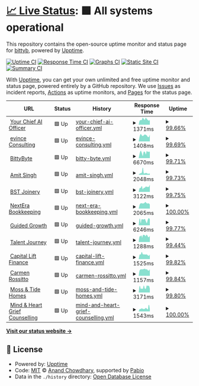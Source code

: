 # [📈 Live Status](https://demo.upptime.js.org): <!--live status--> **🟩 All systems operational**

This repository contains the open-source uptime monitor and status page for [bittyb](https://demo.upptime.js.org), powered by [Upptime](https://github.com/upptime/upptime).

[![Uptime CI](https://github.com/bittybyte-au/site-monitoring/workflows/Uptime%20CI/badge.svg)](https://github.com/bittybyte-au/site-monitoring/actions?query=workflow%3A%22Uptime+CI%22)
[![Response Time CI](https://github.com/bittybyte-au/site-monitoring/workflows/Response%20Time%20CI/badge.svg)](https://github.com/bittybyte-au/site-monitoring/actions?query=workflow%3A%22Response+Time+CI%22)
[![Graphs CI](https://github.com/bittybyte-au/site-monitoring/workflows/Graphs%20CI/badge.svg)](https://github.com/bittybyte-au/site-monitoring/actions?query=workflow%3A%22Graphs+CI%22)
[![Static Site CI](https://github.com/bittybyte-au/site-monitoring/workflows/Static%20Site%20CI/badge.svg)](https://github.com/bittybyte-au/site-monitoring/actions?query=workflow%3A%22Static+Site+CI%22)
[![Summary CI](https://github.com/bittybyte-au/site-monitoring/workflows/Summary%20CI/badge.svg)](https://github.com/bittybyte-au/site-monitoring/actions?query=workflow%3A%22Summary+CI%22)

With [Upptime](https://upptime.js.org), you can get your own unlimited and free uptime monitor and status page, powered entirely by a GitHub repository. We use [Issues](https://github.com/bittybyte-au/site-monitoring/issues) as incident reports, [Actions](https://github.com/bittybyte-au/site-monitoring/actions) as uptime monitors, and [Pages](https://demo.upptime.js.org) for the status page.

<!--start: status pages-->
<!-- This summary is generated by Upptime (https://github.com/upptime/upptime) -->
<!-- Do not edit this manually, your changes will be overwritten -->
<!-- prettier-ignore -->
| URL | Status | History | Response Time | Uptime |
| --- | ------ | ------- | ------------- | ------ |
| <img alt="" src="https://icons.duckduckgo.com/ip3/yourchiefaiofficer.ai.ico" height="13"> [Your Chief AI Officer](https://yourchiefaiofficer.ai) | 🟩 Up | [your-chief-ai-officer.yml](https://github.com/bittybyte-au/site-monitoring/commits/HEAD/history/your-chief-ai-officer.yml) | <details><summary><img alt="Response time graph" src="./graphs/your-chief-ai-officer/response-time-week.png" height="20"> 1371ms</summary><br><a href="https://bittybyte-au.github.io/site-monitoring/history/your-chief-ai-officer"><img alt="Response time 1909" src="https://img.shields.io/endpoint?url=https%3A%2F%2Fraw.githubusercontent.com%2Fbittybyte-au%2Fsite-monitoring%2FHEAD%2Fapi%2Fyour-chief-ai-officer%2Fresponse-time.json"></a><br><a href="https://bittybyte-au.github.io/site-monitoring/history/your-chief-ai-officer"><img alt="24-hour response time 1161" src="https://img.shields.io/endpoint?url=https%3A%2F%2Fraw.githubusercontent.com%2Fbittybyte-au%2Fsite-monitoring%2FHEAD%2Fapi%2Fyour-chief-ai-officer%2Fresponse-time-day.json"></a><br><a href="https://bittybyte-au.github.io/site-monitoring/history/your-chief-ai-officer"><img alt="7-day response time 1371" src="https://img.shields.io/endpoint?url=https%3A%2F%2Fraw.githubusercontent.com%2Fbittybyte-au%2Fsite-monitoring%2FHEAD%2Fapi%2Fyour-chief-ai-officer%2Fresponse-time-week.json"></a><br><a href="https://bittybyte-au.github.io/site-monitoring/history/your-chief-ai-officer"><img alt="30-day response time 1909" src="https://img.shields.io/endpoint?url=https%3A%2F%2Fraw.githubusercontent.com%2Fbittybyte-au%2Fsite-monitoring%2FHEAD%2Fapi%2Fyour-chief-ai-officer%2Fresponse-time-month.json"></a><br><a href="https://bittybyte-au.github.io/site-monitoring/history/your-chief-ai-officer"><img alt="1-year response time 1909" src="https://img.shields.io/endpoint?url=https%3A%2F%2Fraw.githubusercontent.com%2Fbittybyte-au%2Fsite-monitoring%2FHEAD%2Fapi%2Fyour-chief-ai-officer%2Fresponse-time-year.json"></a></details> | <details><summary><a href="https://bittybyte-au.github.io/site-monitoring/history/your-chief-ai-officer">99.66%</a></summary><a href="https://bittybyte-au.github.io/site-monitoring/history/your-chief-ai-officer"><img alt="All-time uptime 99.83%" src="https://img.shields.io/endpoint?url=https%3A%2F%2Fraw.githubusercontent.com%2Fbittybyte-au%2Fsite-monitoring%2FHEAD%2Fapi%2Fyour-chief-ai-officer%2Fuptime.json"></a><br><a href="https://bittybyte-au.github.io/site-monitoring/history/your-chief-ai-officer"><img alt="24-hour uptime 97.63%" src="https://img.shields.io/endpoint?url=https%3A%2F%2Fraw.githubusercontent.com%2Fbittybyte-au%2Fsite-monitoring%2FHEAD%2Fapi%2Fyour-chief-ai-officer%2Fuptime-day.json"></a><br><a href="https://bittybyte-au.github.io/site-monitoring/history/your-chief-ai-officer"><img alt="7-day uptime 99.66%" src="https://img.shields.io/endpoint?url=https%3A%2F%2Fraw.githubusercontent.com%2Fbittybyte-au%2Fsite-monitoring%2FHEAD%2Fapi%2Fyour-chief-ai-officer%2Fuptime-week.json"></a><br><a href="https://bittybyte-au.github.io/site-monitoring/history/your-chief-ai-officer"><img alt="30-day uptime 99.83%" src="https://img.shields.io/endpoint?url=https%3A%2F%2Fraw.githubusercontent.com%2Fbittybyte-au%2Fsite-monitoring%2FHEAD%2Fapi%2Fyour-chief-ai-officer%2Fuptime-month.json"></a><br><a href="https://bittybyte-au.github.io/site-monitoring/history/your-chief-ai-officer"><img alt="1-year uptime 99.83%" src="https://img.shields.io/endpoint?url=https%3A%2F%2Fraw.githubusercontent.com%2Fbittybyte-au%2Fsite-monitoring%2FHEAD%2Fapi%2Fyour-chief-ai-officer%2Fuptime-year.json"></a></details>
| <img alt="" src="https://icons.duckduckgo.com/ip3/evince.com.au.ico" height="13"> [evince Consulting](https://evince.com.au) | 🟩 Up | [evince-consulting.yml](https://github.com/bittybyte-au/site-monitoring/commits/HEAD/history/evince-consulting.yml) | <details><summary><img alt="Response time graph" src="./graphs/evince-consulting/response-time-week.png" height="20"> 1408ms</summary><br><a href="https://bittybyte-au.github.io/site-monitoring/history/evince-consulting"><img alt="Response time 1408" src="https://img.shields.io/endpoint?url=https%3A%2F%2Fraw.githubusercontent.com%2Fbittybyte-au%2Fsite-monitoring%2FHEAD%2Fapi%2Fevince-consulting%2Fresponse-time.json"></a><br><a href="https://bittybyte-au.github.io/site-monitoring/history/evince-consulting"><img alt="24-hour response time 1322" src="https://img.shields.io/endpoint?url=https%3A%2F%2Fraw.githubusercontent.com%2Fbittybyte-au%2Fsite-monitoring%2FHEAD%2Fapi%2Fevince-consulting%2Fresponse-time-day.json"></a><br><a href="https://bittybyte-au.github.io/site-monitoring/history/evince-consulting"><img alt="7-day response time 1408" src="https://img.shields.io/endpoint?url=https%3A%2F%2Fraw.githubusercontent.com%2Fbittybyte-au%2Fsite-monitoring%2FHEAD%2Fapi%2Fevince-consulting%2Fresponse-time-week.json"></a><br><a href="https://bittybyte-au.github.io/site-monitoring/history/evince-consulting"><img alt="30-day response time 1408" src="https://img.shields.io/endpoint?url=https%3A%2F%2Fraw.githubusercontent.com%2Fbittybyte-au%2Fsite-monitoring%2FHEAD%2Fapi%2Fevince-consulting%2Fresponse-time-month.json"></a><br><a href="https://bittybyte-au.github.io/site-monitoring/history/evince-consulting"><img alt="1-year response time 1408" src="https://img.shields.io/endpoint?url=https%3A%2F%2Fraw.githubusercontent.com%2Fbittybyte-au%2Fsite-monitoring%2FHEAD%2Fapi%2Fevince-consulting%2Fresponse-time-year.json"></a></details> | <details><summary><a href="https://bittybyte-au.github.io/site-monitoring/history/evince-consulting">99.69%</a></summary><a href="https://bittybyte-au.github.io/site-monitoring/history/evince-consulting"><img alt="All-time uptime 99.84%" src="https://img.shields.io/endpoint?url=https%3A%2F%2Fraw.githubusercontent.com%2Fbittybyte-au%2Fsite-monitoring%2FHEAD%2Fapi%2Fevince-consulting%2Fuptime.json"></a><br><a href="https://bittybyte-au.github.io/site-monitoring/history/evince-consulting"><img alt="24-hour uptime 97.80%" src="https://img.shields.io/endpoint?url=https%3A%2F%2Fraw.githubusercontent.com%2Fbittybyte-au%2Fsite-monitoring%2FHEAD%2Fapi%2Fevince-consulting%2Fuptime-day.json"></a><br><a href="https://bittybyte-au.github.io/site-monitoring/history/evince-consulting"><img alt="7-day uptime 99.69%" src="https://img.shields.io/endpoint?url=https%3A%2F%2Fraw.githubusercontent.com%2Fbittybyte-au%2Fsite-monitoring%2FHEAD%2Fapi%2Fevince-consulting%2Fuptime-week.json"></a><br><a href="https://bittybyte-au.github.io/site-monitoring/history/evince-consulting"><img alt="30-day uptime 99.84%" src="https://img.shields.io/endpoint?url=https%3A%2F%2Fraw.githubusercontent.com%2Fbittybyte-au%2Fsite-monitoring%2FHEAD%2Fapi%2Fevince-consulting%2Fuptime-month.json"></a><br><a href="https://bittybyte-au.github.io/site-monitoring/history/evince-consulting"><img alt="1-year uptime 99.84%" src="https://img.shields.io/endpoint?url=https%3A%2F%2Fraw.githubusercontent.com%2Fbittybyte-au%2Fsite-monitoring%2FHEAD%2Fapi%2Fevince-consulting%2Fuptime-year.json"></a></details>
| <img alt="" src="https://icons.duckduckgo.com/ip3/bittybyte.com.au.ico" height="13"> [BittyByte](https://bittybyte.com.au) | 🟩 Up | [bitty-byte.yml](https://github.com/bittybyte-au/site-monitoring/commits/HEAD/history/bitty-byte.yml) | <details><summary><img alt="Response time graph" src="./graphs/bitty-byte/response-time-week.png" height="20"> 6670ms</summary><br><a href="https://bittybyte-au.github.io/site-monitoring/history/bitty-byte"><img alt="Response time 6469" src="https://img.shields.io/endpoint?url=https%3A%2F%2Fraw.githubusercontent.com%2Fbittybyte-au%2Fsite-monitoring%2FHEAD%2Fapi%2Fbitty-byte%2Fresponse-time.json"></a><br><a href="https://bittybyte-au.github.io/site-monitoring/history/bitty-byte"><img alt="24-hour response time 7560" src="https://img.shields.io/endpoint?url=https%3A%2F%2Fraw.githubusercontent.com%2Fbittybyte-au%2Fsite-monitoring%2FHEAD%2Fapi%2Fbitty-byte%2Fresponse-time-day.json"></a><br><a href="https://bittybyte-au.github.io/site-monitoring/history/bitty-byte"><img alt="7-day response time 6670" src="https://img.shields.io/endpoint?url=https%3A%2F%2Fraw.githubusercontent.com%2Fbittybyte-au%2Fsite-monitoring%2FHEAD%2Fapi%2Fbitty-byte%2Fresponse-time-week.json"></a><br><a href="https://bittybyte-au.github.io/site-monitoring/history/bitty-byte"><img alt="30-day response time 6469" src="https://img.shields.io/endpoint?url=https%3A%2F%2Fraw.githubusercontent.com%2Fbittybyte-au%2Fsite-monitoring%2FHEAD%2Fapi%2Fbitty-byte%2Fresponse-time-month.json"></a><br><a href="https://bittybyte-au.github.io/site-monitoring/history/bitty-byte"><img alt="1-year response time 6469" src="https://img.shields.io/endpoint?url=https%3A%2F%2Fraw.githubusercontent.com%2Fbittybyte-au%2Fsite-monitoring%2FHEAD%2Fapi%2Fbitty-byte%2Fresponse-time-year.json"></a></details> | <details><summary><a href="https://bittybyte-au.github.io/site-monitoring/history/bitty-byte">99.71%</a></summary><a href="https://bittybyte-au.github.io/site-monitoring/history/bitty-byte"><img alt="All-time uptime 99.74%" src="https://img.shields.io/endpoint?url=https%3A%2F%2Fraw.githubusercontent.com%2Fbittybyte-au%2Fsite-monitoring%2FHEAD%2Fapi%2Fbitty-byte%2Fuptime.json"></a><br><a href="https://bittybyte-au.github.io/site-monitoring/history/bitty-byte"><img alt="24-hour uptime 97.94%" src="https://img.shields.io/endpoint?url=https%3A%2F%2Fraw.githubusercontent.com%2Fbittybyte-au%2Fsite-monitoring%2FHEAD%2Fapi%2Fbitty-byte%2Fuptime-day.json"></a><br><a href="https://bittybyte-au.github.io/site-monitoring/history/bitty-byte"><img alt="7-day uptime 99.71%" src="https://img.shields.io/endpoint?url=https%3A%2F%2Fraw.githubusercontent.com%2Fbittybyte-au%2Fsite-monitoring%2FHEAD%2Fapi%2Fbitty-byte%2Fuptime-week.json"></a><br><a href="https://bittybyte-au.github.io/site-monitoring/history/bitty-byte"><img alt="30-day uptime 99.74%" src="https://img.shields.io/endpoint?url=https%3A%2F%2Fraw.githubusercontent.com%2Fbittybyte-au%2Fsite-monitoring%2FHEAD%2Fapi%2Fbitty-byte%2Fuptime-month.json"></a><br><a href="https://bittybyte-au.github.io/site-monitoring/history/bitty-byte"><img alt="1-year uptime 99.74%" src="https://img.shields.io/endpoint?url=https%3A%2F%2Fraw.githubusercontent.com%2Fbittybyte-au%2Fsite-monitoring%2FHEAD%2Fapi%2Fbitty-byte%2Fuptime-year.json"></a></details>
| <img alt="" src="https://icons.duckduckgo.com/ip3/amits.com.au.ico" height="13"> [Amit Singh](https://amits.com.au) | 🟩 Up | [amit-singh.yml](https://github.com/bittybyte-au/site-monitoring/commits/HEAD/history/amit-singh.yml) | <details><summary><img alt="Response time graph" src="./graphs/amit-singh/response-time-week.png" height="20"> 2048ms</summary><br><a href="https://bittybyte-au.github.io/site-monitoring/history/amit-singh"><img alt="Response time 1845" src="https://img.shields.io/endpoint?url=https%3A%2F%2Fraw.githubusercontent.com%2Fbittybyte-au%2Fsite-monitoring%2FHEAD%2Fapi%2Famit-singh%2Fresponse-time.json"></a><br><a href="https://bittybyte-au.github.io/site-monitoring/history/amit-singh"><img alt="24-hour response time 1281" src="https://img.shields.io/endpoint?url=https%3A%2F%2Fraw.githubusercontent.com%2Fbittybyte-au%2Fsite-monitoring%2FHEAD%2Fapi%2Famit-singh%2Fresponse-time-day.json"></a><br><a href="https://bittybyte-au.github.io/site-monitoring/history/amit-singh"><img alt="7-day response time 2048" src="https://img.shields.io/endpoint?url=https%3A%2F%2Fraw.githubusercontent.com%2Fbittybyte-au%2Fsite-monitoring%2FHEAD%2Fapi%2Famit-singh%2Fresponse-time-week.json"></a><br><a href="https://bittybyte-au.github.io/site-monitoring/history/amit-singh"><img alt="30-day response time 1845" src="https://img.shields.io/endpoint?url=https%3A%2F%2Fraw.githubusercontent.com%2Fbittybyte-au%2Fsite-monitoring%2FHEAD%2Fapi%2Famit-singh%2Fresponse-time-month.json"></a><br><a href="https://bittybyte-au.github.io/site-monitoring/history/amit-singh"><img alt="1-year response time 1845" src="https://img.shields.io/endpoint?url=https%3A%2F%2Fraw.githubusercontent.com%2Fbittybyte-au%2Fsite-monitoring%2FHEAD%2Fapi%2Famit-singh%2Fresponse-time-year.json"></a></details> | <details><summary><a href="https://bittybyte-au.github.io/site-monitoring/history/amit-singh">99.73%</a></summary><a href="https://bittybyte-au.github.io/site-monitoring/history/amit-singh"><img alt="All-time uptime 99.86%" src="https://img.shields.io/endpoint?url=https%3A%2F%2Fraw.githubusercontent.com%2Fbittybyte-au%2Fsite-monitoring%2FHEAD%2Fapi%2Famit-singh%2Fuptime.json"></a><br><a href="https://bittybyte-au.github.io/site-monitoring/history/amit-singh"><img alt="24-hour uptime 98.09%" src="https://img.shields.io/endpoint?url=https%3A%2F%2Fraw.githubusercontent.com%2Fbittybyte-au%2Fsite-monitoring%2FHEAD%2Fapi%2Famit-singh%2Fuptime-day.json"></a><br><a href="https://bittybyte-au.github.io/site-monitoring/history/amit-singh"><img alt="7-day uptime 99.73%" src="https://img.shields.io/endpoint?url=https%3A%2F%2Fraw.githubusercontent.com%2Fbittybyte-au%2Fsite-monitoring%2FHEAD%2Fapi%2Famit-singh%2Fuptime-week.json"></a><br><a href="https://bittybyte-au.github.io/site-monitoring/history/amit-singh"><img alt="30-day uptime 99.86%" src="https://img.shields.io/endpoint?url=https%3A%2F%2Fraw.githubusercontent.com%2Fbittybyte-au%2Fsite-monitoring%2FHEAD%2Fapi%2Famit-singh%2Fuptime-month.json"></a><br><a href="https://bittybyte-au.github.io/site-monitoring/history/amit-singh"><img alt="1-year uptime 99.86%" src="https://img.shields.io/endpoint?url=https%3A%2F%2Fraw.githubusercontent.com%2Fbittybyte-au%2Fsite-monitoring%2FHEAD%2Fapi%2Famit-singh%2Fuptime-year.json"></a></details>
| <img alt="" src="https://icons.duckduckgo.com/ip3/bstjoinery.com.au.ico" height="13"> [BST Joinery](https://bstjoinery.com.au) | 🟩 Up | [bst-joinery.yml](https://github.com/bittybyte-au/site-monitoring/commits/HEAD/history/bst-joinery.yml) | <details><summary><img alt="Response time graph" src="./graphs/bst-joinery/response-time-week.png" height="20"> 3122ms</summary><br><a href="https://bittybyte-au.github.io/site-monitoring/history/bst-joinery"><img alt="Response time 3130" src="https://img.shields.io/endpoint?url=https%3A%2F%2Fraw.githubusercontent.com%2Fbittybyte-au%2Fsite-monitoring%2FHEAD%2Fapi%2Fbst-joinery%2Fresponse-time.json"></a><br><a href="https://bittybyte-au.github.io/site-monitoring/history/bst-joinery"><img alt="24-hour response time 4039" src="https://img.shields.io/endpoint?url=https%3A%2F%2Fraw.githubusercontent.com%2Fbittybyte-au%2Fsite-monitoring%2FHEAD%2Fapi%2Fbst-joinery%2Fresponse-time-day.json"></a><br><a href="https://bittybyte-au.github.io/site-monitoring/history/bst-joinery"><img alt="7-day response time 3122" src="https://img.shields.io/endpoint?url=https%3A%2F%2Fraw.githubusercontent.com%2Fbittybyte-au%2Fsite-monitoring%2FHEAD%2Fapi%2Fbst-joinery%2Fresponse-time-week.json"></a><br><a href="https://bittybyte-au.github.io/site-monitoring/history/bst-joinery"><img alt="30-day response time 3130" src="https://img.shields.io/endpoint?url=https%3A%2F%2Fraw.githubusercontent.com%2Fbittybyte-au%2Fsite-monitoring%2FHEAD%2Fapi%2Fbst-joinery%2Fresponse-time-month.json"></a><br><a href="https://bittybyte-au.github.io/site-monitoring/history/bst-joinery"><img alt="1-year response time 3130" src="https://img.shields.io/endpoint?url=https%3A%2F%2Fraw.githubusercontent.com%2Fbittybyte-au%2Fsite-monitoring%2FHEAD%2Fapi%2Fbst-joinery%2Fresponse-time-year.json"></a></details> | <details><summary><a href="https://bittybyte-au.github.io/site-monitoring/history/bst-joinery">99.75%</a></summary><a href="https://bittybyte-au.github.io/site-monitoring/history/bst-joinery"><img alt="All-time uptime 99.88%" src="https://img.shields.io/endpoint?url=https%3A%2F%2Fraw.githubusercontent.com%2Fbittybyte-au%2Fsite-monitoring%2FHEAD%2Fapi%2Fbst-joinery%2Fuptime.json"></a><br><a href="https://bittybyte-au.github.io/site-monitoring/history/bst-joinery"><img alt="24-hour uptime 98.26%" src="https://img.shields.io/endpoint?url=https%3A%2F%2Fraw.githubusercontent.com%2Fbittybyte-au%2Fsite-monitoring%2FHEAD%2Fapi%2Fbst-joinery%2Fuptime-day.json"></a><br><a href="https://bittybyte-au.github.io/site-monitoring/history/bst-joinery"><img alt="7-day uptime 99.75%" src="https://img.shields.io/endpoint?url=https%3A%2F%2Fraw.githubusercontent.com%2Fbittybyte-au%2Fsite-monitoring%2FHEAD%2Fapi%2Fbst-joinery%2Fuptime-week.json"></a><br><a href="https://bittybyte-au.github.io/site-monitoring/history/bst-joinery"><img alt="30-day uptime 99.88%" src="https://img.shields.io/endpoint?url=https%3A%2F%2Fraw.githubusercontent.com%2Fbittybyte-au%2Fsite-monitoring%2FHEAD%2Fapi%2Fbst-joinery%2Fuptime-month.json"></a><br><a href="https://bittybyte-au.github.io/site-monitoring/history/bst-joinery"><img alt="1-year uptime 99.88%" src="https://img.shields.io/endpoint?url=https%3A%2F%2Fraw.githubusercontent.com%2Fbittybyte-au%2Fsite-monitoring%2FHEAD%2Fapi%2Fbst-joinery%2Fuptime-year.json"></a></details>
| <img alt="" src="https://icons.duckduckgo.com/ip3/nexterabookkeeping.com.au.ico" height="13"> [NextEra Bookkeeping](https://nexterabookkeeping.com.au) | 🟩 Up | [next-era-bookkeeping.yml](https://github.com/bittybyte-au/site-monitoring/commits/HEAD/history/next-era-bookkeeping.yml) | <details><summary><img alt="Response time graph" src="./graphs/next-era-bookkeeping/response-time-week.png" height="20"> 2065ms</summary><br><a href="https://bittybyte-au.github.io/site-monitoring/history/next-era-bookkeeping"><img alt="Response time 2086" src="https://img.shields.io/endpoint?url=https%3A%2F%2Fraw.githubusercontent.com%2Fbittybyte-au%2Fsite-monitoring%2FHEAD%2Fapi%2Fnext-era-bookkeeping%2Fresponse-time.json"></a><br><a href="https://bittybyte-au.github.io/site-monitoring/history/next-era-bookkeeping"><img alt="24-hour response time 1619" src="https://img.shields.io/endpoint?url=https%3A%2F%2Fraw.githubusercontent.com%2Fbittybyte-au%2Fsite-monitoring%2FHEAD%2Fapi%2Fnext-era-bookkeeping%2Fresponse-time-day.json"></a><br><a href="https://bittybyte-au.github.io/site-monitoring/history/next-era-bookkeeping"><img alt="7-day response time 2065" src="https://img.shields.io/endpoint?url=https%3A%2F%2Fraw.githubusercontent.com%2Fbittybyte-au%2Fsite-monitoring%2FHEAD%2Fapi%2Fnext-era-bookkeeping%2Fresponse-time-week.json"></a><br><a href="https://bittybyte-au.github.io/site-monitoring/history/next-era-bookkeeping"><img alt="30-day response time 2086" src="https://img.shields.io/endpoint?url=https%3A%2F%2Fraw.githubusercontent.com%2Fbittybyte-au%2Fsite-monitoring%2FHEAD%2Fapi%2Fnext-era-bookkeeping%2Fresponse-time-month.json"></a><br><a href="https://bittybyte-au.github.io/site-monitoring/history/next-era-bookkeeping"><img alt="1-year response time 2086" src="https://img.shields.io/endpoint?url=https%3A%2F%2Fraw.githubusercontent.com%2Fbittybyte-au%2Fsite-monitoring%2FHEAD%2Fapi%2Fnext-era-bookkeeping%2Fresponse-time-year.json"></a></details> | <details><summary><a href="https://bittybyte-au.github.io/site-monitoring/history/next-era-bookkeeping">100.00%</a></summary><a href="https://bittybyte-au.github.io/site-monitoring/history/next-era-bookkeeping"><img alt="All-time uptime 100.00%" src="https://img.shields.io/endpoint?url=https%3A%2F%2Fraw.githubusercontent.com%2Fbittybyte-au%2Fsite-monitoring%2FHEAD%2Fapi%2Fnext-era-bookkeeping%2Fuptime.json"></a><br><a href="https://bittybyte-au.github.io/site-monitoring/history/next-era-bookkeeping"><img alt="24-hour uptime 100.00%" src="https://img.shields.io/endpoint?url=https%3A%2F%2Fraw.githubusercontent.com%2Fbittybyte-au%2Fsite-monitoring%2FHEAD%2Fapi%2Fnext-era-bookkeeping%2Fuptime-day.json"></a><br><a href="https://bittybyte-au.github.io/site-monitoring/history/next-era-bookkeeping"><img alt="7-day uptime 100.00%" src="https://img.shields.io/endpoint?url=https%3A%2F%2Fraw.githubusercontent.com%2Fbittybyte-au%2Fsite-monitoring%2FHEAD%2Fapi%2Fnext-era-bookkeeping%2Fuptime-week.json"></a><br><a href="https://bittybyte-au.github.io/site-monitoring/history/next-era-bookkeeping"><img alt="30-day uptime 100.00%" src="https://img.shields.io/endpoint?url=https%3A%2F%2Fraw.githubusercontent.com%2Fbittybyte-au%2Fsite-monitoring%2FHEAD%2Fapi%2Fnext-era-bookkeeping%2Fuptime-month.json"></a><br><a href="https://bittybyte-au.github.io/site-monitoring/history/next-era-bookkeeping"><img alt="1-year uptime 100.00%" src="https://img.shields.io/endpoint?url=https%3A%2F%2Fraw.githubusercontent.com%2Fbittybyte-au%2Fsite-monitoring%2FHEAD%2Fapi%2Fnext-era-bookkeeping%2Fuptime-year.json"></a></details>
| <img alt="" src="https://icons.duckduckgo.com/ip3/guidedgrowth.com.au.ico" height="13"> [Guided Growth](https://guidedgrowth.com.au) | 🟩 Up | [guided-growth.yml](https://github.com/bittybyte-au/site-monitoring/commits/HEAD/history/guided-growth.yml) | <details><summary><img alt="Response time graph" src="./graphs/guided-growth/response-time-week.png" height="20"> 6246ms</summary><br><a href="https://bittybyte-au.github.io/site-monitoring/history/guided-growth"><img alt="Response time 6477" src="https://img.shields.io/endpoint?url=https%3A%2F%2Fraw.githubusercontent.com%2Fbittybyte-au%2Fsite-monitoring%2FHEAD%2Fapi%2Fguided-growth%2Fresponse-time.json"></a><br><a href="https://bittybyte-au.github.io/site-monitoring/history/guided-growth"><img alt="24-hour response time 7780" src="https://img.shields.io/endpoint?url=https%3A%2F%2Fraw.githubusercontent.com%2Fbittybyte-au%2Fsite-monitoring%2FHEAD%2Fapi%2Fguided-growth%2Fresponse-time-day.json"></a><br><a href="https://bittybyte-au.github.io/site-monitoring/history/guided-growth"><img alt="7-day response time 6246" src="https://img.shields.io/endpoint?url=https%3A%2F%2Fraw.githubusercontent.com%2Fbittybyte-au%2Fsite-monitoring%2FHEAD%2Fapi%2Fguided-growth%2Fresponse-time-week.json"></a><br><a href="https://bittybyte-au.github.io/site-monitoring/history/guided-growth"><img alt="30-day response time 6477" src="https://img.shields.io/endpoint?url=https%3A%2F%2Fraw.githubusercontent.com%2Fbittybyte-au%2Fsite-monitoring%2FHEAD%2Fapi%2Fguided-growth%2Fresponse-time-month.json"></a><br><a href="https://bittybyte-au.github.io/site-monitoring/history/guided-growth"><img alt="1-year response time 6477" src="https://img.shields.io/endpoint?url=https%3A%2F%2Fraw.githubusercontent.com%2Fbittybyte-au%2Fsite-monitoring%2FHEAD%2Fapi%2Fguided-growth%2Fresponse-time-year.json"></a></details> | <details><summary><a href="https://bittybyte-au.github.io/site-monitoring/history/guided-growth">99.77%</a></summary><a href="https://bittybyte-au.github.io/site-monitoring/history/guided-growth"><img alt="All-time uptime 99.89%" src="https://img.shields.io/endpoint?url=https%3A%2F%2Fraw.githubusercontent.com%2Fbittybyte-au%2Fsite-monitoring%2FHEAD%2Fapi%2Fguided-growth%2Fuptime.json"></a><br><a href="https://bittybyte-au.github.io/site-monitoring/history/guided-growth"><img alt="24-hour uptime 98.41%" src="https://img.shields.io/endpoint?url=https%3A%2F%2Fraw.githubusercontent.com%2Fbittybyte-au%2Fsite-monitoring%2FHEAD%2Fapi%2Fguided-growth%2Fuptime-day.json"></a><br><a href="https://bittybyte-au.github.io/site-monitoring/history/guided-growth"><img alt="7-day uptime 99.77%" src="https://img.shields.io/endpoint?url=https%3A%2F%2Fraw.githubusercontent.com%2Fbittybyte-au%2Fsite-monitoring%2FHEAD%2Fapi%2Fguided-growth%2Fuptime-week.json"></a><br><a href="https://bittybyte-au.github.io/site-monitoring/history/guided-growth"><img alt="30-day uptime 99.89%" src="https://img.shields.io/endpoint?url=https%3A%2F%2Fraw.githubusercontent.com%2Fbittybyte-au%2Fsite-monitoring%2FHEAD%2Fapi%2Fguided-growth%2Fuptime-month.json"></a><br><a href="https://bittybyte-au.github.io/site-monitoring/history/guided-growth"><img alt="1-year uptime 99.89%" src="https://img.shields.io/endpoint?url=https%3A%2F%2Fraw.githubusercontent.com%2Fbittybyte-au%2Fsite-monitoring%2FHEAD%2Fapi%2Fguided-growth%2Fuptime-year.json"></a></details>
| <img alt="" src="https://icons.duckduckgo.com/ip3/talentjourney.com.au.ico" height="13"> [Talent Journey](https://talentjourney.com.au) | 🟩 Up | [talent-journey.yml](https://github.com/bittybyte-au/site-monitoring/commits/HEAD/history/talent-journey.yml) | <details><summary><img alt="Response time graph" src="./graphs/talent-journey/response-time-week.png" height="20"> 1288ms</summary><br><a href="https://bittybyte-au.github.io/site-monitoring/history/talent-journey"><img alt="Response time 1362" src="https://img.shields.io/endpoint?url=https%3A%2F%2Fraw.githubusercontent.com%2Fbittybyte-au%2Fsite-monitoring%2FHEAD%2Fapi%2Ftalent-journey%2Fresponse-time.json"></a><br><a href="https://bittybyte-au.github.io/site-monitoring/history/talent-journey"><img alt="24-hour response time 1217" src="https://img.shields.io/endpoint?url=https%3A%2F%2Fraw.githubusercontent.com%2Fbittybyte-au%2Fsite-monitoring%2FHEAD%2Fapi%2Ftalent-journey%2Fresponse-time-day.json"></a><br><a href="https://bittybyte-au.github.io/site-monitoring/history/talent-journey"><img alt="7-day response time 1288" src="https://img.shields.io/endpoint?url=https%3A%2F%2Fraw.githubusercontent.com%2Fbittybyte-au%2Fsite-monitoring%2FHEAD%2Fapi%2Ftalent-journey%2Fresponse-time-week.json"></a><br><a href="https://bittybyte-au.github.io/site-monitoring/history/talent-journey"><img alt="30-day response time 1362" src="https://img.shields.io/endpoint?url=https%3A%2F%2Fraw.githubusercontent.com%2Fbittybyte-au%2Fsite-monitoring%2FHEAD%2Fapi%2Ftalent-journey%2Fresponse-time-month.json"></a><br><a href="https://bittybyte-au.github.io/site-monitoring/history/talent-journey"><img alt="1-year response time 1362" src="https://img.shields.io/endpoint?url=https%3A%2F%2Fraw.githubusercontent.com%2Fbittybyte-au%2Fsite-monitoring%2FHEAD%2Fapi%2Ftalent-journey%2Fresponse-time-year.json"></a></details> | <details><summary><a href="https://bittybyte-au.github.io/site-monitoring/history/talent-journey">99.44%</a></summary><a href="https://bittybyte-au.github.io/site-monitoring/history/talent-journey"><img alt="All-time uptime 99.72%" src="https://img.shields.io/endpoint?url=https%3A%2F%2Fraw.githubusercontent.com%2Fbittybyte-au%2Fsite-monitoring%2FHEAD%2Fapi%2Ftalent-journey%2Fuptime.json"></a><br><a href="https://bittybyte-au.github.io/site-monitoring/history/talent-journey"><img alt="24-hour uptime 97.17%" src="https://img.shields.io/endpoint?url=https%3A%2F%2Fraw.githubusercontent.com%2Fbittybyte-au%2Fsite-monitoring%2FHEAD%2Fapi%2Ftalent-journey%2Fuptime-day.json"></a><br><a href="https://bittybyte-au.github.io/site-monitoring/history/talent-journey"><img alt="7-day uptime 99.44%" src="https://img.shields.io/endpoint?url=https%3A%2F%2Fraw.githubusercontent.com%2Fbittybyte-au%2Fsite-monitoring%2FHEAD%2Fapi%2Ftalent-journey%2Fuptime-week.json"></a><br><a href="https://bittybyte-au.github.io/site-monitoring/history/talent-journey"><img alt="30-day uptime 99.72%" src="https://img.shields.io/endpoint?url=https%3A%2F%2Fraw.githubusercontent.com%2Fbittybyte-au%2Fsite-monitoring%2FHEAD%2Fapi%2Ftalent-journey%2Fuptime-month.json"></a><br><a href="https://bittybyte-au.github.io/site-monitoring/history/talent-journey"><img alt="1-year uptime 99.72%" src="https://img.shields.io/endpoint?url=https%3A%2F%2Fraw.githubusercontent.com%2Fbittybyte-au%2Fsite-monitoring%2FHEAD%2Fapi%2Ftalent-journey%2Fuptime-year.json"></a></details>
| <img alt="" src="https://icons.duckduckgo.com/ip3/capitallift.com.au.ico" height="13"> [Capital Lift Finance](https://capitallift.com.au) | 🟩 Up | [capital-lift-finance.yml](https://github.com/bittybyte-au/site-monitoring/commits/HEAD/history/capital-lift-finance.yml) | <details><summary><img alt="Response time graph" src="./graphs/capital-lift-finance/response-time-week.png" height="20"> 1525ms</summary><br><a href="https://bittybyte-au.github.io/site-monitoring/history/capital-lift-finance"><img alt="Response time 1598" src="https://img.shields.io/endpoint?url=https%3A%2F%2Fraw.githubusercontent.com%2Fbittybyte-au%2Fsite-monitoring%2FHEAD%2Fapi%2Fcapital-lift-finance%2Fresponse-time.json"></a><br><a href="https://bittybyte-au.github.io/site-monitoring/history/capital-lift-finance"><img alt="24-hour response time 1270" src="https://img.shields.io/endpoint?url=https%3A%2F%2Fraw.githubusercontent.com%2Fbittybyte-au%2Fsite-monitoring%2FHEAD%2Fapi%2Fcapital-lift-finance%2Fresponse-time-day.json"></a><br><a href="https://bittybyte-au.github.io/site-monitoring/history/capital-lift-finance"><img alt="7-day response time 1525" src="https://img.shields.io/endpoint?url=https%3A%2F%2Fraw.githubusercontent.com%2Fbittybyte-au%2Fsite-monitoring%2FHEAD%2Fapi%2Fcapital-lift-finance%2Fresponse-time-week.json"></a><br><a href="https://bittybyte-au.github.io/site-monitoring/history/capital-lift-finance"><img alt="30-day response time 1598" src="https://img.shields.io/endpoint?url=https%3A%2F%2Fraw.githubusercontent.com%2Fbittybyte-au%2Fsite-monitoring%2FHEAD%2Fapi%2Fcapital-lift-finance%2Fresponse-time-month.json"></a><br><a href="https://bittybyte-au.github.io/site-monitoring/history/capital-lift-finance"><img alt="1-year response time 1598" src="https://img.shields.io/endpoint?url=https%3A%2F%2Fraw.githubusercontent.com%2Fbittybyte-au%2Fsite-monitoring%2FHEAD%2Fapi%2Fcapital-lift-finance%2Fresponse-time-year.json"></a></details> | <details><summary><a href="https://bittybyte-au.github.io/site-monitoring/history/capital-lift-finance">99.82%</a></summary><a href="https://bittybyte-au.github.io/site-monitoring/history/capital-lift-finance"><img alt="All-time uptime 99.91%" src="https://img.shields.io/endpoint?url=https%3A%2F%2Fraw.githubusercontent.com%2Fbittybyte-au%2Fsite-monitoring%2FHEAD%2Fapi%2Fcapital-lift-finance%2Fuptime.json"></a><br><a href="https://bittybyte-au.github.io/site-monitoring/history/capital-lift-finance"><img alt="24-hour uptime 98.74%" src="https://img.shields.io/endpoint?url=https%3A%2F%2Fraw.githubusercontent.com%2Fbittybyte-au%2Fsite-monitoring%2FHEAD%2Fapi%2Fcapital-lift-finance%2Fuptime-day.json"></a><br><a href="https://bittybyte-au.github.io/site-monitoring/history/capital-lift-finance"><img alt="7-day uptime 99.82%" src="https://img.shields.io/endpoint?url=https%3A%2F%2Fraw.githubusercontent.com%2Fbittybyte-au%2Fsite-monitoring%2FHEAD%2Fapi%2Fcapital-lift-finance%2Fuptime-week.json"></a><br><a href="https://bittybyte-au.github.io/site-monitoring/history/capital-lift-finance"><img alt="30-day uptime 99.91%" src="https://img.shields.io/endpoint?url=https%3A%2F%2Fraw.githubusercontent.com%2Fbittybyte-au%2Fsite-monitoring%2FHEAD%2Fapi%2Fcapital-lift-finance%2Fuptime-month.json"></a><br><a href="https://bittybyte-au.github.io/site-monitoring/history/capital-lift-finance"><img alt="1-year uptime 99.91%" src="https://img.shields.io/endpoint?url=https%3A%2F%2Fraw.githubusercontent.com%2Fbittybyte-au%2Fsite-monitoring%2FHEAD%2Fapi%2Fcapital-lift-finance%2Fuptime-year.json"></a></details>
| <img alt="" src="https://icons.duckduckgo.com/ip3/carmenrossitto.com.ico" height="13"> [Carmen Rossitto](https://carmenrossitto.com) | 🟩 Up | [carmen-rossitto.yml](https://github.com/bittybyte-au/site-monitoring/commits/HEAD/history/carmen-rossitto.yml) | <details><summary><img alt="Response time graph" src="./graphs/carmen-rossitto/response-time-week.png" height="20"> 1157ms</summary><br><a href="https://bittybyte-au.github.io/site-monitoring/history/carmen-rossitto"><img alt="Response time 1223" src="https://img.shields.io/endpoint?url=https%3A%2F%2Fraw.githubusercontent.com%2Fbittybyte-au%2Fsite-monitoring%2FHEAD%2Fapi%2Fcarmen-rossitto%2Fresponse-time.json"></a><br><a href="https://bittybyte-au.github.io/site-monitoring/history/carmen-rossitto"><img alt="24-hour response time 1079" src="https://img.shields.io/endpoint?url=https%3A%2F%2Fraw.githubusercontent.com%2Fbittybyte-au%2Fsite-monitoring%2FHEAD%2Fapi%2Fcarmen-rossitto%2Fresponse-time-day.json"></a><br><a href="https://bittybyte-au.github.io/site-monitoring/history/carmen-rossitto"><img alt="7-day response time 1157" src="https://img.shields.io/endpoint?url=https%3A%2F%2Fraw.githubusercontent.com%2Fbittybyte-au%2Fsite-monitoring%2FHEAD%2Fapi%2Fcarmen-rossitto%2Fresponse-time-week.json"></a><br><a href="https://bittybyte-au.github.io/site-monitoring/history/carmen-rossitto"><img alt="30-day response time 1223" src="https://img.shields.io/endpoint?url=https%3A%2F%2Fraw.githubusercontent.com%2Fbittybyte-au%2Fsite-monitoring%2FHEAD%2Fapi%2Fcarmen-rossitto%2Fresponse-time-month.json"></a><br><a href="https://bittybyte-au.github.io/site-monitoring/history/carmen-rossitto"><img alt="1-year response time 1223" src="https://img.shields.io/endpoint?url=https%3A%2F%2Fraw.githubusercontent.com%2Fbittybyte-au%2Fsite-monitoring%2FHEAD%2Fapi%2Fcarmen-rossitto%2Fresponse-time-year.json"></a></details> | <details><summary><a href="https://bittybyte-au.github.io/site-monitoring/history/carmen-rossitto">99.84%</a></summary><a href="https://bittybyte-au.github.io/site-monitoring/history/carmen-rossitto"><img alt="All-time uptime 99.92%" src="https://img.shields.io/endpoint?url=https%3A%2F%2Fraw.githubusercontent.com%2Fbittybyte-au%2Fsite-monitoring%2FHEAD%2Fapi%2Fcarmen-rossitto%2Fuptime.json"></a><br><a href="https://bittybyte-au.github.io/site-monitoring/history/carmen-rossitto"><img alt="24-hour uptime 98.91%" src="https://img.shields.io/endpoint?url=https%3A%2F%2Fraw.githubusercontent.com%2Fbittybyte-au%2Fsite-monitoring%2FHEAD%2Fapi%2Fcarmen-rossitto%2Fuptime-day.json"></a><br><a href="https://bittybyte-au.github.io/site-monitoring/history/carmen-rossitto"><img alt="7-day uptime 99.84%" src="https://img.shields.io/endpoint?url=https%3A%2F%2Fraw.githubusercontent.com%2Fbittybyte-au%2Fsite-monitoring%2FHEAD%2Fapi%2Fcarmen-rossitto%2Fuptime-week.json"></a><br><a href="https://bittybyte-au.github.io/site-monitoring/history/carmen-rossitto"><img alt="30-day uptime 99.92%" src="https://img.shields.io/endpoint?url=https%3A%2F%2Fraw.githubusercontent.com%2Fbittybyte-au%2Fsite-monitoring%2FHEAD%2Fapi%2Fcarmen-rossitto%2Fuptime-month.json"></a><br><a href="https://bittybyte-au.github.io/site-monitoring/history/carmen-rossitto"><img alt="1-year uptime 99.92%" src="https://img.shields.io/endpoint?url=https%3A%2F%2Fraw.githubusercontent.com%2Fbittybyte-au%2Fsite-monitoring%2FHEAD%2Fapi%2Fcarmen-rossitto%2Fuptime-year.json"></a></details>
| <img alt="" src="https://icons.duckduckgo.com/ip3/mossandtide.com.au.ico" height="13"> [Moss & Tide Homes](https://mossandtide.com.au) | 🟩 Up | [moss-and-tide-homes.yml](https://github.com/bittybyte-au/site-monitoring/commits/HEAD/history/moss-and-tide-homes.yml) | <details><summary><img alt="Response time graph" src="./graphs/moss-and-tide-homes/response-time-week.png" height="20"> 3171ms</summary><br><a href="https://bittybyte-au.github.io/site-monitoring/history/moss-and-tide-homes"><img alt="Response time 3366" src="https://img.shields.io/endpoint?url=https%3A%2F%2Fraw.githubusercontent.com%2Fbittybyte-au%2Fsite-monitoring%2FHEAD%2Fapi%2Fmoss-and-tide-homes%2Fresponse-time.json"></a><br><a href="https://bittybyte-au.github.io/site-monitoring/history/moss-and-tide-homes"><img alt="24-hour response time 3565" src="https://img.shields.io/endpoint?url=https%3A%2F%2Fraw.githubusercontent.com%2Fbittybyte-au%2Fsite-monitoring%2FHEAD%2Fapi%2Fmoss-and-tide-homes%2Fresponse-time-day.json"></a><br><a href="https://bittybyte-au.github.io/site-monitoring/history/moss-and-tide-homes"><img alt="7-day response time 3171" src="https://img.shields.io/endpoint?url=https%3A%2F%2Fraw.githubusercontent.com%2Fbittybyte-au%2Fsite-monitoring%2FHEAD%2Fapi%2Fmoss-and-tide-homes%2Fresponse-time-week.json"></a><br><a href="https://bittybyte-au.github.io/site-monitoring/history/moss-and-tide-homes"><img alt="30-day response time 3366" src="https://img.shields.io/endpoint?url=https%3A%2F%2Fraw.githubusercontent.com%2Fbittybyte-au%2Fsite-monitoring%2FHEAD%2Fapi%2Fmoss-and-tide-homes%2Fresponse-time-month.json"></a><br><a href="https://bittybyte-au.github.io/site-monitoring/history/moss-and-tide-homes"><img alt="1-year response time 3366" src="https://img.shields.io/endpoint?url=https%3A%2F%2Fraw.githubusercontent.com%2Fbittybyte-au%2Fsite-monitoring%2FHEAD%2Fapi%2Fmoss-and-tide-homes%2Fresponse-time-year.json"></a></details> | <details><summary><a href="https://bittybyte-au.github.io/site-monitoring/history/moss-and-tide-homes">99.80%</a></summary><a href="https://bittybyte-au.github.io/site-monitoring/history/moss-and-tide-homes"><img alt="All-time uptime 99.90%" src="https://img.shields.io/endpoint?url=https%3A%2F%2Fraw.githubusercontent.com%2Fbittybyte-au%2Fsite-monitoring%2FHEAD%2Fapi%2Fmoss-and-tide-homes%2Fuptime.json"></a><br><a href="https://bittybyte-au.github.io/site-monitoring/history/moss-and-tide-homes"><img alt="24-hour uptime 98.61%" src="https://img.shields.io/endpoint?url=https%3A%2F%2Fraw.githubusercontent.com%2Fbittybyte-au%2Fsite-monitoring%2FHEAD%2Fapi%2Fmoss-and-tide-homes%2Fuptime-day.json"></a><br><a href="https://bittybyte-au.github.io/site-monitoring/history/moss-and-tide-homes"><img alt="7-day uptime 99.80%" src="https://img.shields.io/endpoint?url=https%3A%2F%2Fraw.githubusercontent.com%2Fbittybyte-au%2Fsite-monitoring%2FHEAD%2Fapi%2Fmoss-and-tide-homes%2Fuptime-week.json"></a><br><a href="https://bittybyte-au.github.io/site-monitoring/history/moss-and-tide-homes"><img alt="30-day uptime 99.90%" src="https://img.shields.io/endpoint?url=https%3A%2F%2Fraw.githubusercontent.com%2Fbittybyte-au%2Fsite-monitoring%2FHEAD%2Fapi%2Fmoss-and-tide-homes%2Fuptime-month.json"></a><br><a href="https://bittybyte-au.github.io/site-monitoring/history/moss-and-tide-homes"><img alt="1-year uptime 99.90%" src="https://img.shields.io/endpoint?url=https%3A%2F%2Fraw.githubusercontent.com%2Fbittybyte-au%2Fsite-monitoring%2FHEAD%2Fapi%2Fmoss-and-tide-homes%2Fuptime-year.json"></a></details>
| <img alt="" src="https://icons.duckduckgo.com/ip3/mindandheartgriefcounselling.com.au.ico" height="13"> [Mind & Heart Grief Counselling](https://mindandheartgriefcounselling.com.au) | 🟩 Up | [mind-and-heart-grief-counselling.yml](https://github.com/bittybyte-au/site-monitoring/commits/HEAD/history/mind-and-heart-grief-counselling.yml) | <details><summary><img alt="Response time graph" src="./graphs/mind-and-heart-grief-counselling/response-time-week.png" height="20"> 1543ms</summary><br><a href="https://bittybyte-au.github.io/site-monitoring/history/mind-and-heart-grief-counselling"><img alt="Response time 1477" src="https://img.shields.io/endpoint?url=https%3A%2F%2Fraw.githubusercontent.com%2Fbittybyte-au%2Fsite-monitoring%2FHEAD%2Fapi%2Fmind-and-heart-grief-counselling%2Fresponse-time.json"></a><br><a href="https://bittybyte-au.github.io/site-monitoring/history/mind-and-heart-grief-counselling"><img alt="24-hour response time 2367" src="https://img.shields.io/endpoint?url=https%3A%2F%2Fraw.githubusercontent.com%2Fbittybyte-au%2Fsite-monitoring%2FHEAD%2Fapi%2Fmind-and-heart-grief-counselling%2Fresponse-time-day.json"></a><br><a href="https://bittybyte-au.github.io/site-monitoring/history/mind-and-heart-grief-counselling"><img alt="7-day response time 1543" src="https://img.shields.io/endpoint?url=https%3A%2F%2Fraw.githubusercontent.com%2Fbittybyte-au%2Fsite-monitoring%2FHEAD%2Fapi%2Fmind-and-heart-grief-counselling%2Fresponse-time-week.json"></a><br><a href="https://bittybyte-au.github.io/site-monitoring/history/mind-and-heart-grief-counselling"><img alt="30-day response time 1477" src="https://img.shields.io/endpoint?url=https%3A%2F%2Fraw.githubusercontent.com%2Fbittybyte-au%2Fsite-monitoring%2FHEAD%2Fapi%2Fmind-and-heart-grief-counselling%2Fresponse-time-month.json"></a><br><a href="https://bittybyte-au.github.io/site-monitoring/history/mind-and-heart-grief-counselling"><img alt="1-year response time 1477" src="https://img.shields.io/endpoint?url=https%3A%2F%2Fraw.githubusercontent.com%2Fbittybyte-au%2Fsite-monitoring%2FHEAD%2Fapi%2Fmind-and-heart-grief-counselling%2Fresponse-time-year.json"></a></details> | <details><summary><a href="https://bittybyte-au.github.io/site-monitoring/history/mind-and-heart-grief-counselling">100.00%</a></summary><a href="https://bittybyte-au.github.io/site-monitoring/history/mind-and-heart-grief-counselling"><img alt="All-time uptime 75.91%" src="https://img.shields.io/endpoint?url=https%3A%2F%2Fraw.githubusercontent.com%2Fbittybyte-au%2Fsite-monitoring%2FHEAD%2Fapi%2Fmind-and-heart-grief-counselling%2Fuptime.json"></a><br><a href="https://bittybyte-au.github.io/site-monitoring/history/mind-and-heart-grief-counselling"><img alt="24-hour uptime 100.00%" src="https://img.shields.io/endpoint?url=https%3A%2F%2Fraw.githubusercontent.com%2Fbittybyte-au%2Fsite-monitoring%2FHEAD%2Fapi%2Fmind-and-heart-grief-counselling%2Fuptime-day.json"></a><br><a href="https://bittybyte-au.github.io/site-monitoring/history/mind-and-heart-grief-counselling"><img alt="7-day uptime 100.00%" src="https://img.shields.io/endpoint?url=https%3A%2F%2Fraw.githubusercontent.com%2Fbittybyte-au%2Fsite-monitoring%2FHEAD%2Fapi%2Fmind-and-heart-grief-counselling%2Fuptime-week.json"></a><br><a href="https://bittybyte-au.github.io/site-monitoring/history/mind-and-heart-grief-counselling"><img alt="30-day uptime 75.91%" src="https://img.shields.io/endpoint?url=https%3A%2F%2Fraw.githubusercontent.com%2Fbittybyte-au%2Fsite-monitoring%2FHEAD%2Fapi%2Fmind-and-heart-grief-counselling%2Fuptime-month.json"></a><br><a href="https://bittybyte-au.github.io/site-monitoring/history/mind-and-heart-grief-counselling"><img alt="1-year uptime 75.91%" src="https://img.shields.io/endpoint?url=https%3A%2F%2Fraw.githubusercontent.com%2Fbittybyte-au%2Fsite-monitoring%2FHEAD%2Fapi%2Fmind-and-heart-grief-counselling%2Fuptime-year.json"></a></details>

<!--end: status pages-->

[**Visit our status website →**](https://demo.upptime.js.org)

## 📄 License

- Powered by: [Upptime](https://github.com/upptime/upptime)
- Code: [MIT](./LICENSE) © [Anand Chowdhary](https://anandchowdhary.com), supported by [Pabio](https://pabio.com)
- Data in the `./history` directory: [Open Database License](https://opendatacommons.org/licenses/odbl/1-0/)
